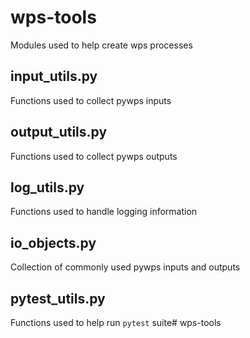 # wps-tools
Modules used to help create wps processes

## input_utils.py
Functions used to collect pywps inputs

## output_utils.py
Functions used to collect pywps outputs

## log_utils.py
Functions used to handle logging information

## io_objects.py
Collection of commonly used pywps inputs and outputs

## pytest_utils.py
Functions used to help run `pytest` suite# wps-tools
